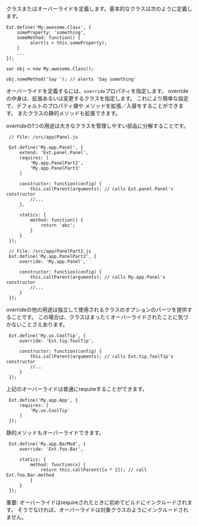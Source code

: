 クラスまたはオーバーライドを定義します。基本的なクラスは次のように定義します。

    Ext.define('My.awesome.Class', {
        someProperty: 'something',
        someMethod: function() {
             alert(s + this.someProperty);
        }
        ...
    });
    
    var obj = new My.awesome.Class();
    
    obj.someMethod('Say '); // alerts 'Say something'

オーバーライドを定義するには、`override`プロパティを指定します。
overrideの中身は、拡張あるいは変更するクラスを指定します。
これにより簡単な設定で、デフォルトのプロパティ値や
メソッドを拡張／入替をすることができます。
またクラスの静的メソッドも拡張できます。

overrideの1つの用途は大きなクラスを管理しやすい部品に分解することです。

     // File: /src/app/Panel.js

     Ext.define('My.app.Panel', {
         extend: 'Ext.panel.Panel',
         requires: [
             'My.app.PanelPart2',
             'My.app.PanelPart3'
         ]

         constructor: function(config) {
             this.callParent(arguments); // calls Ext.panel.Panel's constructor
             //...
         },

         statics: {
             method: function() {
                 return 'abc';
             }
         }
     });

     // File: /src/app/PanelPart2.js
     Ext.define('My.app.PanelPart2', {
         override: 'My.app.Panel',

         constructor: function(config) {
             this.callParent(arguments); // calls My.app.Panel's constructor
             //...
         }
     });

overrideの他の用途は独立して使用されるクラスのオプションのパーツを提供することです。
この場合は、クラスはまったくオーバーライドされたことに気づかないことさえあります。

     Ext.define('My.ux.CoolTip', {
         override: 'Ext.tip.ToolTip',

         constructor: function(config) {
             this.callParent(arguments); // calls Ext.tip.ToolTip's constructor
             //...
         }
     });

上記のオーバーライドは普通にrequireすることができます。

     Ext.define('My.app.App', {
         requires: [
             'My.ux.CoolTip'
         ]
     });

静的メソッドもオーバーライドできます。

     Ext.define('My.app.BarMod', {
         override: 'Ext.foo.Bar',

         statics: {
             method: function(x) {
                 return this.callParent([x * 2]); // call Ext.foo.Bar.method
             }
         }
     });

重要:
オーバーライドはrequireされたときに初めてビルドにインクルードされます。
そうでなければ、オーバーライドは対象クラスのようにインクルードされません。
